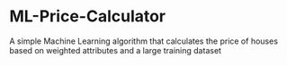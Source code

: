 # ML-Price-Calculator
A simple Machine Learning algorithm that calculates the price of houses based on weighted attributes and a large training dataset

